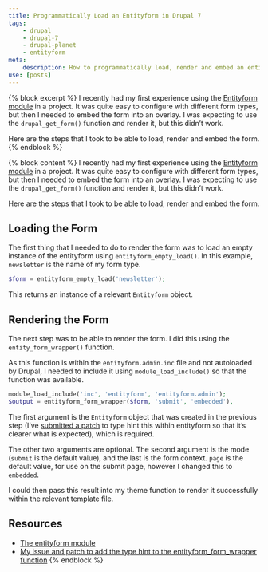 ```yaml
---
title: Programmatically Load an Entityform in Drupal 7
tags:
    - drupal
    - drupal-7
    - drupal-planet
    - entityform
meta:
    description: How to programmatically load, render and embed an entityform in Drupal 7.
use: [posts]
---
```

{% block excerpt %}
I recently had my first experience using the [Entityform module](https://www.drupal.org/project/entityform) in a project. It was quite easy to configure with different form types, but then I needed to embed the form into an overlay. I was expecting to use the `drupal_get_form()` function and render it, but this didn’t work.

Here are the steps that I took to be able to load, render and embed the form.
{% endblock %}

{% block content %}
I recently had my first experience using the [Entityform module](https://www.drupal.org/project/entityform) in a project. It was quite easy to configure with different form types, but then I needed to embed the form into an overlay. I was expecting to use the `drupal_get_form()` function and render it, but this didn’t work.

Here are the steps that I took to be able to load, render and embed the form.

## Loading the Form

The first thing that I needed to do to render the form was to load an empty instance of the entityform using `entityform_empty_load()`. In this example, `newsletter` is the name of my form type.

```php
$form = entityform_empty_load('newsletter');
```

This returns an instance of a relevant `Entityform` object.

## Rendering the Form

The next step was to be able to render the form. I did this using the `entity_form_wrapper()` function.

As this function is within the `entityform.admin.inc` file and not autoloaded by Drupal, I needed to include it using `module_load_include()` so that the function was available.

```php
module_load_include('inc', 'entityform', 'entityform.admin');
$output = entityform_form_wrapper($form, 'submit', 'embedded'),
```

The first argument is the `Entityform` object that was created in the previous step (I’ve [submitted a patch](https://www.drupal.org/node/2639584) to type hint this within entityform so that it’s clearer what is expected), which is required.

The other two arguments are optional. The second argument is the mode (`submit` is the default value), and the last is the form context. `page` is the default value, for use on the submit page, however I changed this to `embedded`.

I could then pass this result into my theme function to render it successfully within the relevant template file.

## Resources

* [The entityform module](https://www.drupal.org/project/entityform)
* [My issue and patch to add the type hint to the entityform_form_wrapper function](https://www.drupal.org/node/2639584)
{% endblock %}
